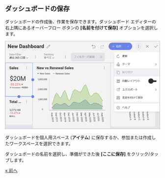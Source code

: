 ## ダッシュボードの保存  

ダッシュボードの作成後、作業を保存できます。ダッシュボード エディターの右上隅にあるオーバーフロー ボタンの **[名前を付けて保存]** オプションを選択します。

<img src="images/SalesAccessingSaveMenu_All.png" alt="FinanceAccessingSaveMenu\_All" class="responsive-img"/>

ダッシュボードを個人用スペース (**アイテム**) に保存するか、参加または作成したワークスペースを選択できます。

ダッシュボードの名前を選択し、準備ができた後 **[ここに保存]** をクリック/タップします。


<style>
.previous {
    text-align: left
}

.next {
    float: right
}

</style>

<a href="adding-other-visualizations.md" class="previous">&laquo; 前へ</a>
